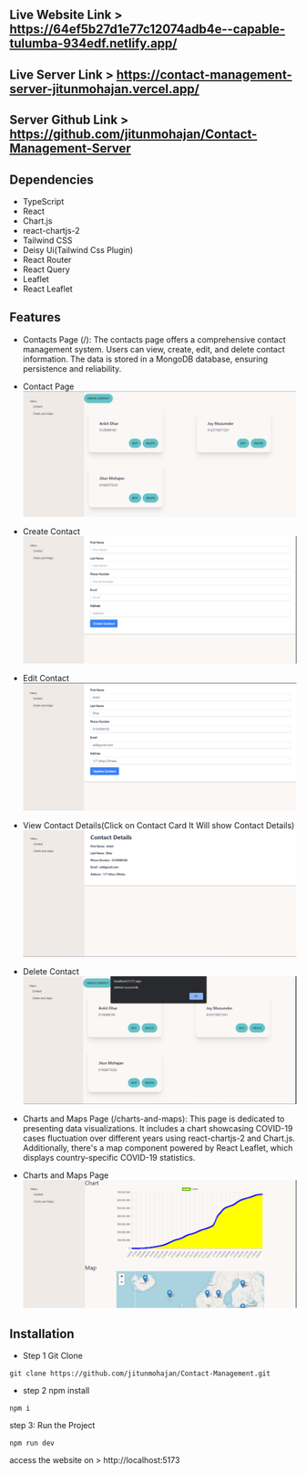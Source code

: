 ## Live Website Link > https://64ef5b27d1e77c12074adb4e--capable-tulumba-934edf.netlify.app/

## Live Server Link > https://contact-management-server-jitunmohajan.vercel.app/

## Server Github Link > https://github.com/jitunmohajan/Contact-Management-Server

## Dependencies

- TypeScript
- React
- Chart.js
- react-chartjs-2
- Tailwind CSS
- Deisy Ui(Tailwind Css Plugin)
- React Router
- React Query
- Leaflet
- React Leaflet

## Features

- Contacts Page (/): The contacts page offers a comprehensive contact management system. Users can view, create, edit, and delete contact information. The data is stored in a MongoDB database, ensuring persistence and reliability.

- Contact Page
  ![Screenshot_9](/img/Screenshot_9.png)
- Create Contact
  ![Screenshot_1](/img/Screenshot_1.png)
- Edit Contact
  ![Screenshot_4](/img/Screenshot_4.png)
- View Contact Details(Click on Contact Card It Will show Contact Details)
  ![Screenshot_2](/img/Screenshot_2.png)
- Delete Contact
  ![Screenshot_10](/img/Screenshot_10.png)

- Charts and Maps Page (/charts-and-maps): This page is dedicated to presenting data visualizations. It includes a chart showcasing COVID-19 cases fluctuation over different years using react-chartjs-2 and Chart.js. Additionally, there's a map component powered by React Leaflet, which displays country-specific COVID-19 statistics.

- Charts and Maps Page
  ![Screenshot_8](/img/Screenshot_8.png)

## Installation

- Step 1 Git Clone

```
git clone https://github.com/jitunmohajan/Contact-Management.git
```

- step 2 npm install

```
npm i
```

step 3: Run the Project

```
npm run dev
```

access the website on > http://localhost:5173
